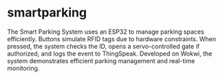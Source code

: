 # smartparking
The Smart Parking System uses an ESP32 to manage parking spaces efficiently. Buttons simulate RFID tags due to hardware constraints. When pressed, the system checks the ID, opens a servo-controlled gate if authorized, and logs the event to ThingSpeak. Developed on Wokwi, the system demonstrates efficient parking management and real-time monitoring.
